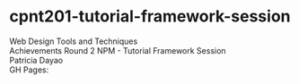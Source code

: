 # cpnt201-tutorial-framework-session
Web Design Tools and Techniques \
Achievements Round 2 NPM - Tutorial Framework Session \
Patricia Dayao \
GH Pages: 
